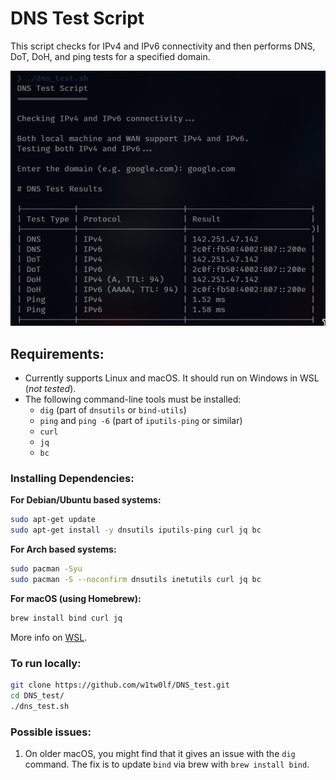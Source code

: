 # DNS Test Script

This script checks for IPv4 and IPv6 connectivity and then performs DNS, DoT, DoH, and ping tests for a specified domain.

<img
  src="assets/results.png"
  alt="Results"
  title="Results"
  style="display: inline-block;">

## Requirements:

*   Currently supports Linux and macOS. It should run on Windows in WSL (*not tested*).
*   The following command-line tools must be installed:
    *   `dig` (part of `dnsutils` or `bind-utils`)
    *   `ping` and `ping -6` (part of `iputils-ping` or similar)
    *   `curl`
    *   `jq`
    *   `bc`

### Installing Dependencies:

**For Debian/Ubuntu based systems:**
```bash
sudo apt-get update
sudo apt-get install -y dnsutils iputils-ping curl jq bc
```

**For Arch based systems:**
```bash
sudo pacman -Syu
sudo pacman -S --noconfirm dnsutils inetutils curl jq bc
```

**For macOS (using Homebrew):**
```bash
brew install bind curl jq
```

More info on [WSL](https://learn.microsoft.com/en-us/windows/wsl/install).

### To run locally:
```bash
git clone https://github.com/w1tw0lf/DNS_test.git
cd DNS_test/
./dns_test.sh
```

### Possible issues:

1.  On older macOS, you might find that it gives an issue with the `dig` command. The fix is to update `bind` via brew with ```brew install bind```.
